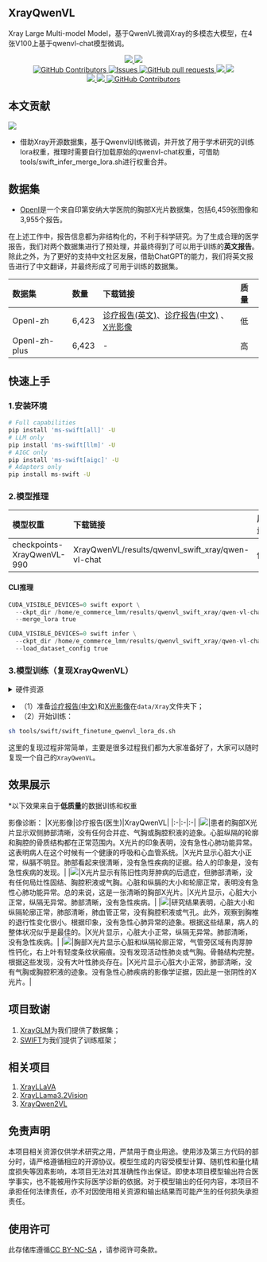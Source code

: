 ## XrayQwenVL

Xray Large Multi-model Model，基于QwenVL微调Xray的多模态大模型，在4张V100上基于qwenvl-chat模型微调。

 <p align="center">
      <a href='https://github.com/leeguandong/XrayQwenVL'>
            <img src='https://img.shields.io/badge/Project-Page-Green'>
      </a>
      <a href='https://github.com/leeguandong/XrayQwenVL'>
            <img src='https://img.shields.io/badge/Paper-Arxiv-red'>
      </a>
      </br>
      <a href="https://github.com/leeguandong/XrayQwenVL/graphs/contributors">
        <img alt="GitHub Contributors" src="https://img.shields.io/github/contributors/leeguandong/XrayQwenVL" />
      </a>
      <a href="https://github.com/leeguandong/XrayQwenVL/issues">
        <img alt="Issues" src="https://img.shields.io/github/issues/leeguandong/XrayQwenVL?color=0088ff" />
      </a>
      <a href="https://github.com/leeguandong/XrayQwenVL/pulls">
        <img alt="GitHub pull requests" src="https://img.shields.io/github/issues-pr/leeguandong/XrayQwenVL?color=0088ff" />
      </a>
      <a href=href="https://github.com/leeguandong/XrayQwenVL/stargazers">
        <img src="https://img.shields.io/github/stars/leeguandong/XrayQwenVL?color=ccf">
      </a>
      <a href=href="https://github.com/leeguandong/XrayQwenVL">
        <img src="https://img.shields.io/github/repo-size/leeguandong/XrayQwenVL.svg?style=flat-square">
      </a>
      </br>
      <a href=href="https://github.com/leeguandong/XrayQwenVL">
        <img src="https://visitor-badge.laobi.icu/badge?page_id=https://github.com/leeguandong/XrayQwenVL">
      </a>
      <a href=href="https://github.com/leeguandong/XrayQwenVL">
        <img src="https://img.shields.io/github/last-commit/leeguandong/XrayQwenVL">
      </a>
      <a href="https://github.com/leeguandong/XrayQwenVL/blob/main/LICENSE">
        <img alt="GitHub Contributors" src="https://img.shields.io/badge/License-CC%20BY--NC--SA%204.0-lightgrey.svg" />
      </a>
  </p>

## 本文贡献

![](./doc/xrayqwenvl.png)

- 借助Xray开源数据集，基于Qwenvl训练微调，并开放了用于学术研究的训练lora权重，推理时需要自行加载原始的qwenvl-chat权重，可借助tools/swift_infer_merge_lora.sh进行权重合并。
## 数据集

- [OpenI](https://openi.nlm.nih.gov/faq#collection)是一个来自印第安纳大学医院的胸部X光片数据集，包括6,459张图像和3,955个报告。

在上述工作中，报告信息都为非结构化的，不利于科学研究。为了生成合理的医学报告，我们对两个数据集进行了预处理，并最终得到了可以用于训练的**英文报告**。除此之外，为了更好的支持中文社区发展，借助ChatGPT的能力，我们将英文报告进行了中文翻译，并最终形成了可用于训练的数据集。

|数据集|数量|下载链接|质量|
|:-|:-|:-|:-|
|OpenI-zh|6,423|[诊疗报告(英文)](./data/openi-en.json)、[诊疗报告(中文)](./data/Xray/openi-zh.json) 、[X光影像](https://pan.baidu.com/s/13GBsDMKf6xBZBSHpoWH_EA?pwd=k9sh)|低|
|OpenI-zh-plus|6,423|-|高|

## 快速上手

### 1.安装环境
```bash
# Full capabilities
pip install 'ms-swift[all]' -U
# LLM only
pip install 'ms-swift[llm]' -U
# AIGC only
pip install 'ms-swift[aigc]' -U
# Adapters only
pip install ms-swift -U
```
### 2.模型推理

|模型权重|下载链接|质量|微调方法|
|:-|:-|:-|:-|
|checkpoints-XrayQwenVL-990|XrayQwenVL/results/qwenvl_swift_xray/qwen-vl-chat|低|LoRA|

#### CLI推理

```python
CUDA_VISIBLE_DEVICES=0 swift export \
  --ckpt_dir /home/e_commerce_lmm/results/qwenvl_swift_xray/qwen-vl-chat/v1-20240505-042908/checkpoint-990/ \
  --merge_lora true

CUDA_VISIBLE_DEVICES=0 swift infer \
  --ckpt_dir /home/e_commerce_lmm/results/qwenvl_swift_xray/qwen-vl-chat/v1-20240505-042908/checkpoint-990-merged \
  --load_dataset_config true
```
### 3.模型训练（复现XrayQwenVL）

<details>
  <summary>硬件资源</summary>
  <p>* 实验在V100 (4X, 32GB)上进行</p>
</details>


- （1）准备[诊疗报告(中文)](./data/openai-zh-swift-qwenvl-prompt.json)和[X光影像](https://pan.baidu.com/s/13GBsDMKf6xBZBSHpoWH_EA?pwd=k9sh)在`data/Xray`文件夹下；
- （2）开始训练：
```bash
sh tools/swift/swift_finetune_qwenvl_lora_ds.sh
```
这里的复现过程非常简单，主要是很多过程我们都为大家准备好了，大家可以随时复现一个自己的`XrayQwenVL`。

## 效果展示

*以下效果来自于**低质量**的数据训练和权重

影像诊断：
|X光影像|诊疗报告(医生)|XrayQwenVL|
|:-|:-|:-|
|![](./data/test/xray/1425_2.png)|患者的胸部X光片显示双侧肺部清晰，没有任何合并症、气胸或胸腔积液的迹象。心脏纵隔的轮廓和胸腔的骨质结构都在正常范围内。X光片的印象表明，没有急性心肺功能异常。这表明病人在这个时候有一个健康的呼吸和心血管系统。|X光片显示心脏大小正常，纵膈不明显。肺部看起来很清晰，没有急性疾病的证据。给人的印象是，没有急性疾病的发现。|
|![](./data/test/xray/2808_1.png)|X光片显示有陈旧性肉芽肿病的后遗症，但肺部清晰，没有任何局灶性固结、胸腔积液或气胸。心脏和纵膈的大小和轮廓正常，表明没有急性心肺功能异常。总的来说，这是一张清晰的胸部X光片。|X光片显示，心脏大小正常，纵隔无异常。肺部清晰，没有急性疾病。|
|![](./data/test/xray/348_2.png)|研究结果表明，心脏大小和纵隔轮廓正常，肺部清晰，肺血管正常，没有胸腔积液或气孔。此外，观察到胸椎的退行性变化很小。根据印象，没有急性心肺异常的迹象。根据这些结果，病人的整体状况似乎是最佳的。|X光片显示，心脏大小正常，纵隔无异常。肺部清晰，没有急性疾病。|
|![](./data/test/xray/1785_2.png)|胸部X光片显示心脏和纵隔轮廓正常，气管旁区域有肉芽肿性钙化，右上叶有轻度条纹状瘢痕。没有发现活动性肺炎或气胸。骨骼结构完整。根据这些发现，没有大叶性肺炎存在。|X光片显示心脏大小正常，肺部清晰，没有气胸或胸腔积液的迹象。没有急性心肺疾病的影像学证据，因此是一张阴性的X光片。|

## 项目致谢

1. [XrayGLM](https://github.com/THUDM/VisualGLM-6B)为我们提供了数据集；
1. [SWIFT](https://github.com/modelscope/swift)为我们提供了训练框架；

## 相关项目     
1. [XrayLLaVA](https://github.com/leeguandong/XrayLLaVA)    
2. [XrayLLama3.2Vision](https://github.com/leeguandong/XrayLLama3.2Vision)
3. [XrayQwen2VL](https://github.com/leeguandong/XrayQwen2VL)      

## 免责声明

本项目相关资源仅供学术研究之用，严禁用于商业用途。使用涉及第三方代码的部分时，请严格遵循相应的开源协议。模型生成的内容受模型计算、随机性和量化精度损失等因素影响，本项目无法对其准确性作出保证。即使本项目模型输出符合医学事实，也不能被用作实际医学诊断的依据。对于模型输出的任何内容，本项目不承担任何法律责任，亦不对因使用相关资源和输出结果而可能产生的任何损失承担责任。

## 使用许可

此存储库遵循[CC BY-NC-SA](https://creativecommons.org/licenses/by-nc-sa/4.0/) ，请参阅许可条款。

